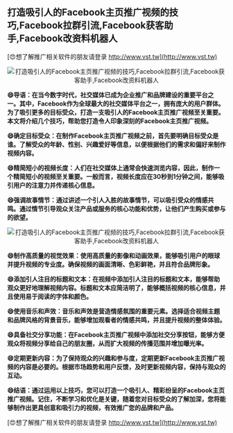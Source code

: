 ## **打造吸引人的Facebook主页推广视频的技巧,Facebook拉群引流,Facebook获客助手,Facebook改资料机器人**

[😍想了解推广相关软件的朋友请登录 http://www.vst.tw](http://www.vst.tw)

 <center><img src="https://vst.tw/MP4/tuiguang/png/0.png" alt="打造吸引人的Facebook主页推广视频的技巧,Facebook拉群引流,Facebook获客助手,Facebook改资料机器人"></center>

**😄导语：在当今数字时代，社交媒体已成为企业推广和品牌建设的重要平台之一。其中，Facebook作为全球最大的社交媒体平台之一，拥有庞大的用户群体。为了吸引更多的目标受众，打造一支吸引人的Facebook主页推广视频至关重要。本文将介绍几个技巧，帮助您打造令人印象深刻的Facebook主页推广视频。**

**😄确定目标受众：在制作Facebook主页推广视频之前，首先要明确目标受众是谁。了解受众的年龄、性别、兴趣爱好等信息，以便根据他们的需求和偏好来制作视频内容。**

**😄精简短小的视频长度：人们在社交媒体上通常会快速浏览内容，因此，制作一个精简短小的视频至关重要。一般而言，视频长度应在30秒到1分钟之间，能够吸引用户的注意力并传递核心信息。**

**😄强调故事情节：通过讲述一个引人入胜的故事情节，可以吸引受众的情感共鸣。通过情节引导观众关注产品或服务的核心功能和优势，让他们产生购买或参与的欲望。**

 <center><img src="https://vst.tw/MP4/tuiguang/png/2.png" alt="打造吸引人的Facebook主页推广视频的技巧,Facebook拉群引流,Facebook获客助手,Facebook改资料机器人"></center>

**😄制作高质量的视觉效果：使用高质量的影像和动画效果，能够吸引用户的眼球并提升视频的专业度。确保视频的画面清晰、色彩鲜艳，并且符合品牌形象。**

**😄添加引人注目的标题和文本：在视频中添加引人注目的标题和文本，能够帮助观众更好地理解视频内容。标题和文本应简洁明了，能够概括视频的核心信息，并且使用易于阅读的字体和颜色。**

**😄使用音乐和声效：音乐和声效是营造情感氛围的重要元素。选择适合视频主题和品牌风格的背景音乐，能够增加观看者的情感共鸣，并且提升视频的整体体验。**

**😄具备社交分享功能：在Facebook主页推广视频中添加社交分享按钮，能够方便观众将视频分享给自己的朋友圈，从而扩大视频的传播范围并增加曝光率。**

**😄定期更新内容：为了保持观众的兴趣和参与度，定期更新Facebook主页推广视频的内容是必要的。根据市场趋势和用户反馈，及时更新视频内容，保持与观众的互动。**

**😄结语：通过运用以上技巧，您可以打造一个吸引人、精彩纷呈的Facebook主页推广视频。记住，不断学习和优化是关键，随着您对目标受众的了解加深，您将能够制作出更具创意和吸引力的视频，有效推广您的品牌和产品。**

[😍想了解推广相关软件的朋友请登录 http://www.vst.tw](http://www.vst.tw)



